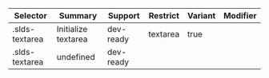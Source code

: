 

| Selector | Summary | Support | Restrict | Variant | Modifier |
|-------|-------|-------|-------|-------|-------|
| .slds-textarea | Initialize textarea | dev-ready | textarea | true |   |
| .slds-textarea | undefined | dev-ready |   |   |   |
